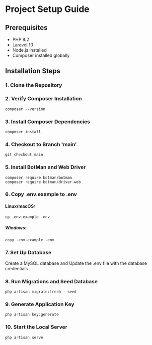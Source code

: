 # **Project Setup Guide**

## **Prerequisites**

- PHP 8.2
- Laravel 10
- Node.js installed
- Composer installed globally

## **Installation Steps**
### 1. Clone the Repository
### 2. Verify Composer Installation
    composer --version

### 3. Install Composer Dependencies
    composer install

### 4. Checkout to Branch 'main'
    git checkout main

### 5. Install BotMan and Web Driver
    composer require botman/botman
    composer require botman/driver-web

### 6. Copy .env.example to .env
#### Linux/macOS:
    cp .env.example .env
##### Windows:
    copy .env.example .env

### 7. Set Up Database
Create a MySQL database and Update the .env file with the database credentials
        
### 8. Run Migrations and Seed Database
    php artisan migrate:fresh --seed
   
### 9. Generate Application Key
    php artisan key:generate
    
### 10. Start the Local Server
    php artisan serve

